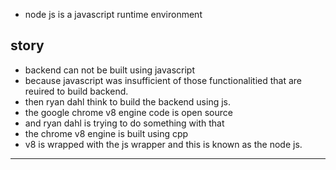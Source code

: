 - node js is a javascript runtime environment



## story

- backend can not be built using javascript
- because javascript was insufficient of those functionalitied that are reuired to build backend.
- then ryan dahl think to build the backend using js.
- the google chrome v8 engine code is open source 
- and ryan dahl is trying to do something with that
- the chrome v8 engine is built using cpp 
- v8 is wrapped with the js wrapper and this is known as the node js.



---


